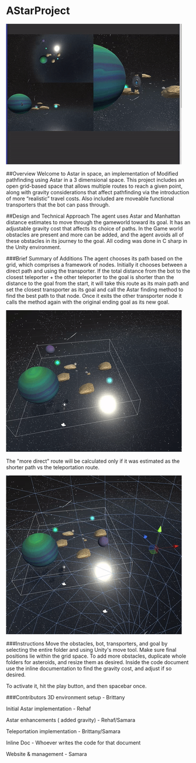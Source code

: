 # AStarProject
![](/Images/main.gif)

##Overview
Welcome to Astar in space, an implementation of Modified pathfinding using Astar in a 3 dimensional space.
This project includes an open grid-based space that allows multiple routes to reach a given point, along with  gravity considerations that affect pathfinding via the introduction of more “realistic” travel costs. Also included are moveable functional transporters that the bot can pass through.

##Design and Technical Approach
The agent uses Astar and Manhattan distance estimates to move through the gameworld toward its goal. It has an adjustable gravity cost that affects its choice of paths. In the Game world obstacles are present and more can be added, and the agent avoids all of these obstacles in its journey to the goal. All coding was done in C sharp in the Unity environment.

###Brief Summary of Additions 
The agent chooses its path based on the grid, which comprises a framework of nodes. Initially it chooses between a direct path and using the transporter. If the total distance from the bot to the closest teleporter + the other teleporter to the goal is shorter than the distance to the goal from the start, it will take this route as its main path and set the closest transporter as its goal and call the Astar finding method to find the best path to that node. Once it exits the other transporter node it calls the method again with the original ending goal as its new goal.  

![](/Images/porter.gif)

The "more direct" route will be calculated only if it was estimated as the shorter path vs the teleportation route.

![](/Images/optionPlanet.gif)

###Instructions
Move the obstacles, bot, transporters, and goal by selecting the entire folder and using Unity's move tool. Make sure final positions lie within the grid space. To add more obstacles, duplicate whole folders for asteroids, and resize them as desired.
Inside the code document use the inline documentation to find the gravity cost, and adjust if so desired.

To activate it, hit the play button, and then spacebar once.

###Contributors
3D environment setup - Brittany

Initial Astar implementation - Rehaf 

Astar enhancements ( added gravity)  - Rehaf/Samara

Teleportation implementation  -  Brittany/Samara

Inline Doc - Whoever writes the code for that document

Website & management - Samara
